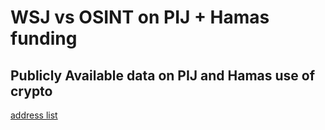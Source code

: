 # WSJ vs OSINT on PIJ + Hamas funding

## Publicly Available data on PIJ and Hamas use of crypto

[address list](https://github.com/abhiShandy/wsj-vs-osint/blob/main/address-list.md)
